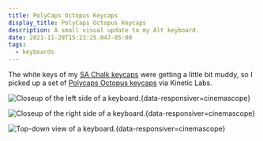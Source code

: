 ```yaml
---
title: PolyCaps Octopus Keycaps
display_title: PolyCaps Octopus Keycaps
description: A small visual update to my Alt keyboard.
date: 2021-11-28T15:23:25.047-05:00
tags:
  - keyboards
---
```


The white keys of my [SA Chalk keycaps](/posts/drop-alt-a-keyboard-makeover/) were getting a little bit muddy, so I picked up a set of [Polycaps Octopus keycaps](https://kineticlabs.store/keycaps/polycaps/octopus-pbt) via Kinetic Labs.

![Closeup of the left side of a keyboard.](polycaps-octopus-1.jpg){data-responsiver=cinemascope}

![Closeup of the right side of a keyboard.](polycaps-octopus-2.jpg){data-responsiver=cinemascope}

![Top-down view of a keyboard.](polycaps-octopus-3.jpg){data-responsiver=cinemascope}

